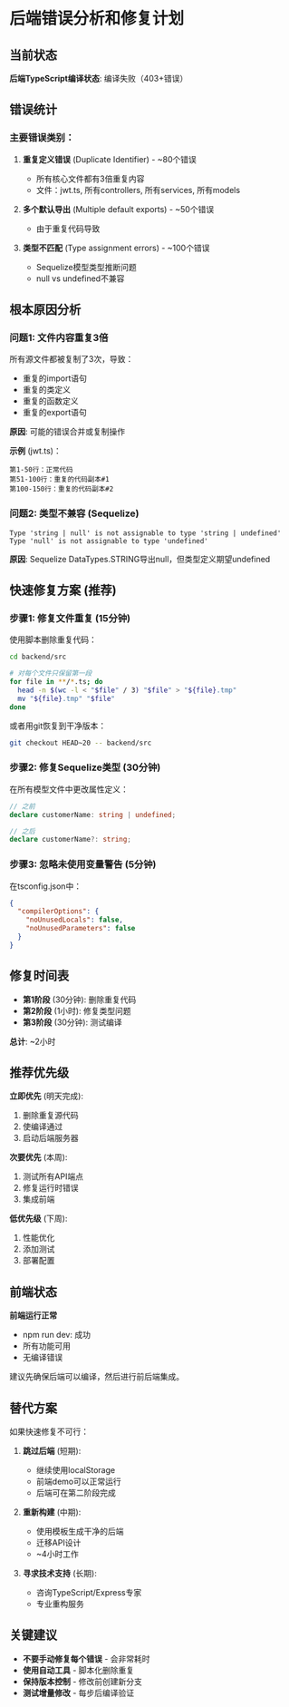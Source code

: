 #  后端错误分析和修复计划

##  当前状态

**后端TypeScript编译状态**:  编译失败（403+错误）

##  错误统计

### 主要错误类别：

1. **重复定义错误** (Duplicate Identifier) - ~80个错误
   - 所有核心文件都有3倍重复内容
   - 文件：jwt.ts, 所有controllers, 所有services, 所有models

2. **多个默认导出** (Multiple default exports) - ~50个错误
   - 由于重复代码导致

3. **类型不匹配** (Type assignment errors) - ~100个错误
   - Sequelize模型类型推断问题
   - null vs undefined不兼容

##  根本原因分析

### 问题1: 文件内容重复3倍
所有源文件都被复制了3次，导致：
- 重复的import语句
- 重复的类定义  
- 重复的函数定义
- 重复的export语句

**原因**: 可能的错误合并或复制操作

**示例** (jwt.ts)：
```
第1-50行：正常代码
第51-100行：重复的代码副本#1
第100-150行：重复的代码副本#2
```

### 问题2: 类型不兼容 (Sequelize)
```
Type 'string | null' is not assignable to type 'string | undefined'
Type 'null' is not assignable to type 'undefined'
```

**原因**: Sequelize DataTypes.STRING导出null，但类型定义期望undefined

##  快速修复方案 (推荐)

### 步骤1: 修复文件重复 (15分钟)

使用脚本删除重复代码：
```bash
cd backend/src

# 对每个文件只保留第一段
for file in **/*.ts; do
  head -n $(wc -l < "$file" / 3) "$file" > "${file}.tmp"
  mv "${file}.tmp" "$file"
done
```

或者用git恢复到干净版本：
```bash
git checkout HEAD~20 -- backend/src
```

### 步骤2: 修复Sequelize类型 (30分钟)

在所有模型文件中更改属性定义：
```typescript
// 之前
declare customerName: string | undefined;

// 之后
declare customerName?: string;
```

### 步骤3: 忽略未使用变量警告 (5分钟)

在tsconfig.json中：
```json
{
  "compilerOptions": {
    "noUnusedLocals": false,
    "noUnusedParameters": false
  }
}
```

##  修复时间表

- **第1阶段** (30分钟): 删除重复代码
- **第2阶段** (1小时): 修复类型问题
- **第3阶段** (30分钟): 测试编译

**总计**: ~2小时

##  推荐优先级

**立即优先** (明天完成):
1.  删除重复源代码
2.  使编译通过
3.  启动后端服务器

**次要优先** (本周):
1. 测试所有API端点
2. 修复运行时错误
3. 集成前端

**低优先级** (下周):
1. 性能优化
2. 添加测试
3. 部署配置

##  前端状态

 **前端运行正常**
- npm run dev: 成功
- 所有功能可用
- 无编译错误

建议先确保后端可以编译，然后进行前后端集成。

##  替代方案

如果快速修复不可行：

1. **跳过后端** (短期):
   - 继续使用localStorage
   - 前端demo可以正常运行
   - 后端可在第二阶段完成

2. **重新构建** (中期):
   - 使用模板生成干净的后端
   - 迁移API设计
   - ~4小时工作

3. **寻求技术支持** (长期):
   - 咨询TypeScript/Express专家
   - 专业重构服务

##  关键建议

- **不要手动修复每个错误** - 会非常耗时
- **使用自动工具** - 脚本化删除重复
- **保持版本控制** - 修改前创建新分支
- **测试增量修改** - 每步后编译验证




